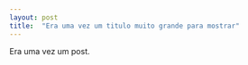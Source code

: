 ```yaml
---
layout: post
title:  "Era uma vez um titulo muito grande para mostrar"
---
```




Era uma vez um post.